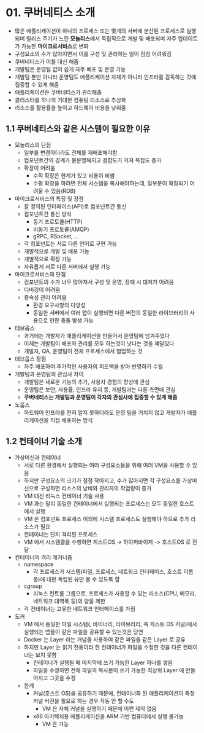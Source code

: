 # 01. 쿠버네티스 소개


* 많은 애플리케이션이 하나의 프로세스 또는 몇개의 서버에 분산된 프로세스로 실행되며 릴리스 주기가 느린 **모놀리스**에서 독립적으로 개발 및 배포되며 자주 업데이트가 가능한 **마이크로서비스**로 변화
* 구성요소의 수가 많아지면서 이를 구성 및 관리하는 일이 점점 어려워짐
* 쿠버네티스가 이를 대신 해줌
* 개발팀은 운영팀 없이 쉽게 자주 배포 및 운영 가능
* 개발팀 뿐만 아니라 운영팀도 애플리케이션 자체가 아니라 인프라를 감독하는 것에 집중할 수 있게 해줌
* 애플리케이션은 쿠버네티스가 관리해줌
* 클러스터를 하나의 거대한 컴퓨팅 리소스로 추상화
* 리소스를 활용률을 높이고 하드웨어 비용을 낮춰줌

## 1.1 쿠버네티스와 같은 시스템이 필요한 이유 
* 모놀리스의 단점
  * 일부를 변경하더라도 전체를 재배포해야함
  * 컴포넌트간의 경계가 불분명해지고 결합도가 커져 복잡도 증가
  * 확장이 어려움
    * 수직 확장은 한계가 있고 비용이 비쌈
    * 수평 확장을 하려면 전체 시스템을 복사해야하는데, 일부분이 확장되기 어려울 수 있음(RDB)
* 마이크로서비스의 특징 및 장점
  * 잘 정의된 인터페이스(API)로 컴포넌트간 통신
  * 컴포넌트간 통신 방식
    * 동기 프로토콜(HTTP)
    * 비동기 프로토콜(AMQP)
    * gRPC, RSocket, ...
  * 각 컴포넌트는 서로 다른 언어로 구현 가능
  * 개별적으로 개발 및 배포 가능
  * 개별적으로 확장 가능
  * 자유롭게 서로 다른 서버에서 실행 가능
* 마이크로서비스의 단점
  * 컴포넌트의 수가 너무 많아져서 구성 및 운영, 장애 시 대처가 어려움
  * 디버깅이 어려움
  * 종속성 관리 어려움
    * 환경 요구사항의 다양성
    * 동일한 서버에서 여러 앱이 실행되면 다른 버전의 동일한 라이브러리의 사용으로 인한 충돌 발생 가능
* 데브옵스
  * 과거에는 개발자가 애플리케이션을 만들어서 운영팀에 넘겨주었다
  * 이제는 개발팀이 배포와 관리를 모두 하는것이 낫다는 것을 꺠달았다
  * 개발자, QA, 운영팀이 전체 프로세스에서 협업하는 것
* 데브옵스 장점
  * 자주 배포하여 추가적인 사용자의 피드백을 받아 반영하기 수월
* 개발팀과 운영팀의 관심사 차이
  * 개발팀은 새로운 기능의 추가, 사용자 경험의 향상에 관심
  * 운영팀은 보안, 사용률, 인프라 유지 등, 개발팀과는 다른 측면에 관심
  * **쿠버네티스는 개발팀과 운영팀이 각자의 관심사에 집중할 수 있게 해줌**
* 노옵스
  * 하드웨어 인프라를 전혀 알지 못하더라도 운영 팀을 거치지 않고 개발자가 애플리케이션을 직접 배포하는 방식
  
## 1.2 컨테이너 기술 소개
* 가상머신과 컨테이너
  * 서로 다른 환경에서 실행되는 여러 구성요소들을 위해 여러 VM을 사용할 수 있음
  * 하지만 구성요소의 크기가 점점 작아지고, 수가 많아지면 각 구성요소를 가상머신으로 구성하면 리소스의 낭비와 관리자의 작업량이 증가
  * VM 대신 리눅스 컨테이너 기술 사용
  * VM 과는 달리 동일한 컨테이너에서 실행되는 프로세스는 모두 동일한 호스트에서 실행
  * VM 은 컴포넌트 프로세스 이외에 시스템 프로세스도 실행해야 하므로 추가 리소스가 필요
  * 컨테이너는 단지 격리된 프로세스
  * VM 에서 시스템콜을 수행하면 게스트OS -> 하이퍼바이저 -> 호스트OS 로 전달 
* 컨테이너의 격리 메커니즘
  * namespace
    * 각 프로세스가 시스템(파일, 프로세스, 네트워크 인터페이스, 호스트 이름 등)에 대한 독립된 뷰만 볼 수 있도록 함
  * cgroup
    * 리눅스 컨트롤 그룹으로, 프로세스가 사용할 수 있는 리소스(CPU, 메모리, 네트워크 대역폭 등)의 양을 제한
  * 각 컨테이너는 고유한 네트워크 인터페이스를 가짐
* 도커
  * VM 에서 동일한 파일 시스템(, 바이너리, 라이브러리, 즉 게스트 OS 커널)에서 실행되는 앱들이 같은 파일을 공유할 수 있는것은 당연
  * Docker 는 Layer 라는 개념을 사용하여 같은 파일을 같은 Layer 로 공유
  * 하지만 Layer 는 읽기 전용이라 한 컨테이너가 파일을 수정한 것을 다른 컨테이너는 보지 못함
    * 컨테이너가 실행될 때 마지막에 쓰기 가능한 Layer 하나를 쌓음
    * 파일을 수정하면 전체 파일의 복사본이 쓰기 가능한 최상위 Layer 에 만들어지고 그곳을 수정
  * 한계
    * 커널(호스트 OS)을 공유하기 때문에, 컨테이너화 된 애플리케이션이 특정 커널 버전을 필요로 하는 경우 작동 안 할 수도
      * VM 은 자체 커널을 실행하기 때문에 이런 제약 없음
    * x86 아키텍처용 애플리케이션을 ARM 기반 컴퓨터에서 실행 불가능
      * VM 은 가능 
